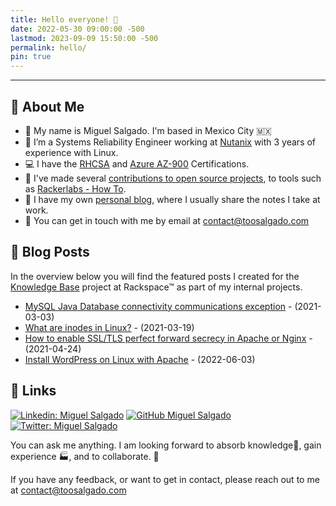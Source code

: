 ```yaml
---
title: Hello everyone! 👋
date: 2022-05-30 09:00:00 -500
lastmod: 2023-09-09 15:50:00 -500
permalink: hello/
pin: true
---
```

---
## 🚀 About Me
- 🤝 My name is Miguel Salgado. I'm based in Mexico City 🇲🇽 
- 🐧 I’m a Systems Reliability Engineer working at [Nutanix](https://nutanix.com) with 3 years of experience with Linux.
- 💻 I have the [RHCSA](https://www.credly.com/earner/earned/badge/05ff8a1c-b724-4920-b176-a86942537ed2) and [Azure AZ-900](https://www.credly.com/earner/earned/badge/59f86187-0289-4e31-83f4-aab5ae1be418) Certifications.
- 🌱 I've made several [contributions to open source projects](https://github.com/toosalgado18), to tools such as [Rackerlabs - How To](https://github.com/rackerlabs/support-how-to/pulls?q=author%3Atoosalgado18+).
- 📝 I have my own [personal blog](https://toosalgado.com), where I usually share the notes I take at work.
- 💬 You can get in touch with me by email at [contact@toosalgado.com](mailto:contact@toosalgado.com)

## 📖 Blog Posts
In the overview below you will find the featured posts I created for the [Knowledge Base](https://docs.rackspace.com/support/how-to/) project at Rackspace™ as part of my internal projects. 
<!-- BLOG_START -->
- [MySQL Java Database connectivity communications exception](https://docs.rackspace.com/docs/mysql-java-database-connectivity-communications-exception) - (2021-03-03)
- [What are inodes in Linux?](https://docs.rackspace.com/docs/what-are-inodes-in-linux) - (2021-03-19)
- [How to enable SSL/TLS perfect forward secrecy in Apache or Nginx](https://docs.rackspace.com/docs/how-to-enable-ssl-tls-perfect-forward-secrecy) - (2021-04-24)
- [Install WordPress on Linux with Apache](https://docs.rackspace.com/docs/install-wordpress-on-linux-with-apache) - (2022-06-03)
<!-- BLOG_END -->

## 🔗 Links
[![Linkedin: Miguel Salgado](https://img.shields.io/badge/-Miguel_Salgado-blue?style=flat-square&logo=Linkedin&logoColor=white&link=https://www.linkedin.com/in/toosalgado/)](https://www.linkedin.com/in/toosalgado/)
[![GitHub Miguel Salgado](https://img.shields.io/github/followers/toosalgado18?label=follow&style=social)](https://github.com/toosalgado18)
[![Twitter: Miguel Salgado](https://img.shields.io/twitter/follow/toosalgado18?style=social)](https://twitter.com/toosalgado18)

You can ask me anything. I am looking forward to absorb knowledge🧠, gain experience 🏭, and to collaborate. 🤝

If you have any feedback, or want to get in contact, please reach out to me at [contact@toosalgado.com](mailto:contact@toosalgado.com) 
